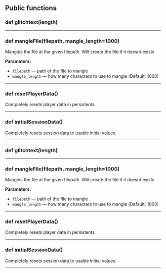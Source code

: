 ## Public functions

### def glitchtext(length)

---

### def mangleFile(filepath, mangle_length=1000)

Mangles the file at the given filepath. Will create the file if it doesnt exists

**Parameters:**
- `filepath` &mdash; path of the file to mangle
- `mangle_length` &mdash; how many characters to use to mangle (Default: 1000)


---

### def resetPlayerData()

Completely resets player data in persistents.

---

### def initialSessionData()

Completely resets session data to usable initial values.

---

### def glitchtext(length)

---

### def mangleFile(filepath, mangle_length=1000)

Mangles the file at the given filepath. Will create the file if it doesnt exists

**Parameters:**
- `filepath` &mdash; path of the file to mangle
- `mangle_length` &mdash; how many characters to use to mangle (Default: 1000)


---

### def resetPlayerData()

Completely resets player data in persistents.

---

### def initialSessionData()

Completely resets session data to usable initial values.

---

